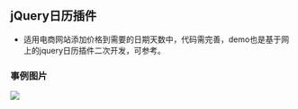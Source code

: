 ## jQuery日历插件
* 适用电商网站添加价格到需要的日期天数中，代码需完善，demo也是基于网上的jquery日历插件二次开发，可参考。

### 事例图片
![](https://github.com/clound/jQuery.calendar/blob/master/canledar.png)
